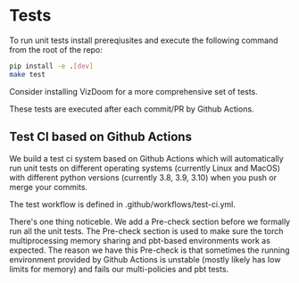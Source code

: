 # Tests

To run unit tests install prereqiusites and
execute the following command from the root of the repo: 

```bash
pip install -e .[dev]
make test
```

Consider installing VizDoom for a more comprehensive set of tests.

These tests are executed after each commit/PR by Github Actions. 

## Test CI based on Github Actions
We build a test ci system based on Github Actions which will automatically run unit tests on different operating systems (currently Linux and MacOS) with different python versions (currently 3.8, 3.9, 3.10) when you push or merge your commits.

The test workflow is defined in .github/workflows/test-ci.yml.

There's one thing noticeble. We add a Pre-check section before we formally run all the unit tests. The Pre-check section is used to make sure the torch multiprocessing memory sharing and pbt-based environments work as expected. The reason we have this Pre-check is that sometimes the running environment provided by Github Actions is unstable (mostly likely has low limits for memory) and fails our multi-policies and pbt tests.

